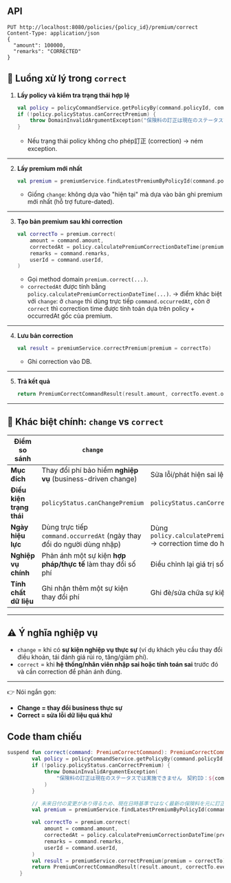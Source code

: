 ## API
```
PUT http://localhost:8080/policies/{policy_id}/premium/correct
Content-Type: application/json
{
  "amount": 100000,
  "remarks": "CORRECTED"
}
```

## 🔄 Luồng xử lý trong `correct`

1. **Lấy policy và kiểm tra trạng thái hợp lệ**

   ```kotlin
   val policy = policyCommandService.getPolicyBy(command.policyId, command.userId)
   if (!policy.policyStatus.canCorrectPremium) {
       throw DomainInvalidArgumentException("保険料の訂正は現在のステータスでは実施できません …")
   }
   ```

    * Nếu trạng thái policy không cho phép訂正 (correction) → ném exception.

---

2. **Lấy premium mới nhất**

   ```kotlin
   val premium = premiumService.findLatestPremiumByPolicyId(command.policyId)
   ```

    * Giống `change`: không dựa vào "hiện tại" mà dựa vào bản ghi premium mới nhất (hỗ trợ future-dated).

---

3. **Tạo bản premium sau khi correction**

   ```kotlin
   val correctTo = premium.correct(
       amount = command.amount,
       correctedAt = policy.calculatePremiumCorrectionDateTime(premium.event.occurredAt),
       remarks = command.remarks,
       userId = command.userId,
   )
   ```

    * Gọi method domain `premium.correct(...)`.
    * `correctedAt` được tính bằng `policy.calculatePremiumCorrectionDateTime(...)`.
      → điểm khác biệt với `change`: ở `change` thì dùng trực tiếp `command.occurredAt`, còn ở `correct` thì correction time được tính toán dựa trên policy + occurredAt gốc của premium.

---

4. **Lưu bản correction**

   ```kotlin
   val result = premiumService.correctPremium(premium = correctTo)
   ```

    * Ghi correction vào DB.

---

5. **Trả kết quả**

   ```kotlin
   return PremiumCorrectCommandResult(result.amount, correctTo.event.occurredAt)
   ```

---

## 📌 Khác biệt chính: `change` vs `correct`

| Điểm so sánh             | `change`                                                               | `correct`                                                                                                                                   |
| ------------------------ | ---------------------------------------------------------------------- | ------------------------------------------------------------------------------------------------------------------------------------------- |
| **Mục đích**             | Thay đổi phí bảo hiểm **nghiệp vụ** (business-driven change)           | Sửa lỗi/phát hiện sai lệch dữ liệu đã ghi nhận (data correction)                                                                            |
| **Điều kiện trạng thái** | `policyStatus.canChangePremium`                                        | `policyStatus.canCorrectPremium`                                                                                                            |
| **Ngày hiệu lực**        | Dùng trực tiếp `command.occurredAt` (ngày thay đổi do người dùng nhập) | Dùng `policy.calculatePremiumCorrectionDateTime(premium.event.occurredAt)` → correction time do hệ thống tính toán dựa trên bối cảnh policy |
| **Nghiệp vụ chính**      | Phản ánh một sự kiện **hợp pháp/thực tế** làm thay đổi số phí          | Điều chỉnh lại giá trị số phí đã nhập sai hoặc cần sửa chữa                                                                                 |
| **Tính chất dữ liệu**    | Ghi nhận thêm một sự kiện thay đổi phí                                 | Ghi đè/sửa chữa sự kiện đã tồn tại                                                                                                          |

---

## ⚠️ Ý nghĩa nghiệp vụ

* `change` = khi có **sự kiện nghiệp vụ thực sự** (ví dụ khách yêu cầu thay đổi điều khoản, tái đánh giá rủi ro, tăng/giảm phí).
* `correct` = khi **hệ thống/nhân viên nhập sai hoặc tính toán sai** trước đó và cần correction để phản ánh đúng.

---

👉 Nói ngắn gọn:

* **Change = thay đổi business thực sự**
* **Correct = sửa lỗi dữ liệu quá khứ**

## Code tham chiếu
```kotlin
suspend fun correct(command: PremiumCorrectCommand): PremiumCorrectCommandResult {
        val policy = policyCommandService.getPolicyBy(command.policyId, command.userId)
        if (!policy.policyStatus.canCorrectPremium) {
            throw DomainInvalidArgumentException(
                "保険料の訂正は現在のステータスでは実施できません　契約ID：${command.policyId}　ステータス：${policy.policyStatus.value}",
            )
        }

        // 未来日付の変更があり得るため、現在日時基準ではなく最新の保険料を元に訂正を行う
        val premium = premiumService.findLatestPremiumByPolicyId(command.policyId)

        val correctTo = premium.correct(
            amount = command.amount,
            correctedAt = policy.calculatePremiumCorrectionDateTime(premium.event.occurredAt),
            remarks = command.remarks,
            userId = command.userId,
        )
        val result = premiumService.correctPremium(premium = correctTo)
        return PremiumCorrectCommandResult(result.amount, correctTo.event.occurredAt)
    }
```